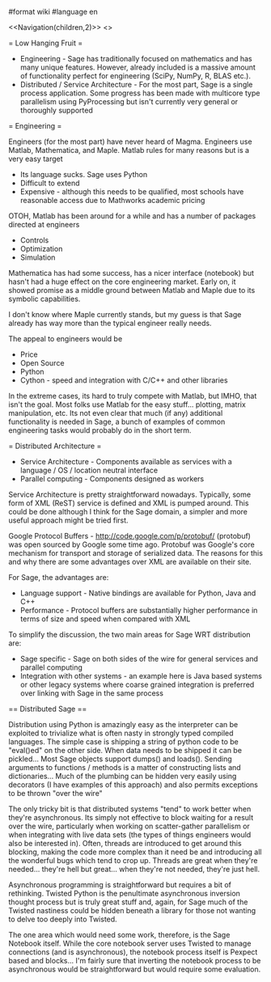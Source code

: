 #format wiki
#language en

<<Navigation(children,2)>>
<<TableOfContents>>

= Low Hanging Fruit =

 * Engineering - Sage has traditionally focused on mathematics and has many unique features.  However, already included is a massive amount of functionality perfect for engineering (SciPy, NumPy, R, BLAS etc.).  
 * Distributed / Service Architecture - For the most part, Sage is a single process application.  Some progress has been made with multicore type parallelism using PyProcessing but isn't currently very general or thoroughly supported

= Engineering =

Engineers (for the most part) have never heard of Magma.  Engineers use Matlab, Mathematica, and Maple.  Matlab rules for many reasons but is a very easy target

 * Its language sucks.  Sage uses Python
 * Difficult to extend
 * Expensive - although this needs to be qualified, most schools have reasonable access due to Mathworks academic pricing

OTOH, Matlab has been around for a while and has a number of packages directed at engineers
 * Controls
 * Optimization
 * Simulation

Mathematica has had some success, has a nicer interface (notebook) but hasn't had a huge effect on the core engineering market.  Early on, it showed promise as a middle ground between Matlab and Maple due to its symbolic capabilities.

I don't know where Maple currently stands, but my guess is that Sage already has way more than the typical engineer really needs.

The appeal to engineers would be
 * Price
 * Open Source
 * Python
 * Cython - speed and integration with C/C++ and other libraries

In the extreme cases, its hard to truly compete with Matlab, but IMHO, that isn't the goal.  Most folks use Matlab for the easy stuff... plotting, matrix manipulation, etc.  Its not even clear that much (if any) additional functionality is needed in Sage, a bunch of examples of common engineering tasks would probably do in the short term.

= Distributed Architecture =

 * Service Architecture - Components available as services with a language / OS / location neutral interface
 * Parallel computing - Components designed as workers

Service Architecture is pretty straightforward nowadays.  Typically, some form of XML (ReST) service is defined and XML is pumped around.  This could be done although I think for the Sage domain, a simpler and more useful approach might be tried first.

Google Protocol Buffers - http://code.google.com/p/protobuf/ (protobuf) was open sourced by Google some time ago.  Protobuf was Google's core mechanism for transport and storage of serialized data.  The reasons for this and why there are some advantages over XML are available on their site.

For Sage, the advantages are:
 * Language support - Native bindings are available for Python, Java and C++
 * Performance - Protocol buffers are substantially higher performance in terms of size and speed when compared with XML

To simplify the discussion, the two main areas for Sage WRT distribution are:
 * Sage specific - Sage on both sides of the wire for general services and parallel computing
 * Integration with other systems - an example here is Java based systems or other legacy systems where coarse grained integration is preferred over linking with Sage in the same process

== Distributed Sage ==

Distribution using Python is amazingly easy as the interpreter can be exploited to trivialize what is often nasty in strongly typed compiled languages.  The simple case is shipping a string of python code to be "eval()ed" on the other side.  When data needs to be shipped it can be pickled... Most Sage objects support dumps() and loads().  Sending arguments to functions / methods is a matter of constructing lists and dictionaries... Much of the plumbing can be hidden very easily using decorators (I have examples of this approach) and also permits exceptions to be thrown "over the wire"

The only tricky bit is that distributed systems "tend" to work better when they're asynchronous.  Its simply not effective to block waiting for a result over the wire, particularly when working on scatter-gather parallelism or when integrating with live data sets (the types of things engineers would also be interested in).  Often, threads are introduced to get around this blocking, making the code more complex than it need be and introducing all the wonderful bugs which tend to crop up.  Threads are great when they're needed... they're hell but great... when they're not needed, they're just hell.

Asynchronous programming is straightforward but requires a bit of rethinking.  Twisted Python is the penultimate asynchronous inversion thought process but is truly great stuff and, again, for Sage much of the Twisted nastiness could be hidden beneath a library for those not wanting to delve too deeply into Twisted.

The one area which would need some work, therefore, is the Sage Notebook itself.  While the core notebook server uses Twisted to manage connections (and is asynchronous), the notebook process itself is Pexpect based and blocks...  I'm fairly sure that inverting the notebook process to be asynchronous would be straightforward but would require some evaluation.
